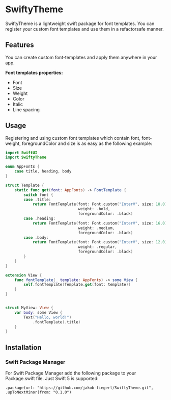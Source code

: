 # SwiftyTheme

SwiftyTheme is a lightweight swift package for font templates. You can register your custom font templates and use them in a refactorsafe manner.

## Features

You can create custom font-templates and apply them anywhere in your app.

**Font templates properties:**
* Font
* Size
* Weight
* Color
* Italic
* Line spacing

## Usage

Registering and using custom font templates which contain font, font-weight, foregroundColor and size is as easy as the following example:

```swift
import SwiftUI
import SwiftyTheme

enum AppFonts {
	case title, heading, body
}

struct Template {
	static func get(font: AppFonts) -> FontTemplate {
		switch font {
		case .title:
			return FontTemplate(font: Font.custom("InterV", size: 18.0),
								weight: .bold,
								foregroundColor: .black)
		case .heading:
			return FontTemplate(font: Font.custom("InterV", size: 16.0),
								weight: .medium,
								foregroundColor: .black)
		case .body:
			return FontTemplate(font: Font.custom("InterV", size: 12.0),
								weight: .regular,
								foregroundColor: .black)
		}
	}
}

extension View {
	func fontTemplate(_ template: AppFonts) -> some View {
		self.fontTemplate(Template.get(font: template))
	}
}


struct MyView: View {
    var body: some View {
        Text("Hello, world!")
            .fontTemplate(.title)
    }
}

```

## Installation

### Swift Package Manager
For Swift Package Manager add the following package to your Package.swift file. Just Swift 5 is supported:

```.package(url: "https://github.com/jakob-fiegerl/SwiftyTheme.git", .upToNextMinor(from: "0.1.0")```

